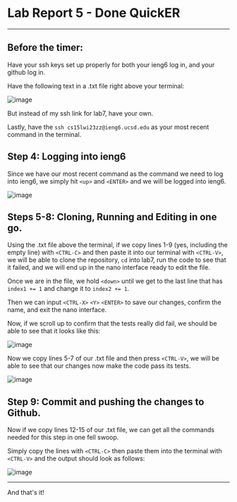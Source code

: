 # **Lab Report 5 - Done QuickER**
***

## Before the timer:

Have your ssh keys set up properly for both your ieng6 log in, and your github log in.

Have the following text in a .txt file right above your terminal:

![image](https://user-images.githubusercontent.com/122570924/224803600-7f6a8340-3b57-48d9-a54a-919c3be2f6db.png)

But instead of my ssh link for lab7, have your own.

Lastly, have the `ssh cs15lwi23zz@ieng6.ucsd.edu` as your most recent command in the terminal.

## Step 4: Logging into ieng6
Since we have our most recent command as the command we need to log into ieng6, we simply hit `<up>` and `<ENTER>` and we will be logged into ieng6.

![image](https://user-images.githubusercontent.com/122570924/224799389-a6f5a60f-0447-4854-84bb-f8bb07768029.png)

## Steps 5-8: Cloning, Running and Editing in one go.

Using the .txt file above the terminal, if we copy lines 1-9 (yes, including the empty line) with `<CTRL-C>` and then paste it into our terminal with `<CTRL-V>`,
we will be able to clone the repository, `cd` into lab7, run the code to see that it failed, and we will end up in the nano interface ready to edit the file.

Once we are in the file, we hold `<down>` until we get to the last line that has `index1 += 1` and change it to `index2 += 1`.

Then we can input `<CTRL-X>` `<Y>` `<ENTER>` to save our changes, confirm the name, and exit the nano interface. 

Now, if we scroll up to confirm that the tests really did fail, we should be able to see that it looks like this:

![image](https://user-images.githubusercontent.com/122570924/224800755-3e19d0af-6a35-4577-b804-17d1c7c68cd3.png)

Now we copy lines 5-7 of our .txt file and then press `<CTRL-V>`, we will be able to see that our changes now make the code pass its tests.

![image](https://user-images.githubusercontent.com/122570924/224801973-658b1a18-1ab0-445f-a7ae-23c868dac9e3.png)

## Step 9: Commit and pushing the changes to Github.

Now if we copy lines 12-15 of our .txt file, we can get all the commands needed for this step in one fell swoop.

Simply copy the lines with `<CTRL-C>` then paste them into the terminal with `<CTRL-V>` and the output should look as follows:

![image](https://user-images.githubusercontent.com/122570924/224803359-13b5ad5a-7b39-486d-ae5c-be0267d16dcb.png)

***

And that's it! 

